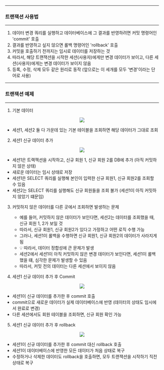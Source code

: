 -----
### 트랜잭션 사용법
-----
1. 데이터 변경 쿼리를 실행하고 데이터베이스에 그 결과를 반영하려면 커밋 명령어인 'commit' 호출
2. 결과를 반영하고 싶지 않으면 롤백 명령어인 'rollback' 호출
3. 커밋을 호출하기 전까지는 임시로 데이터를 저장하는 것
4. 따라서, 해당 트랜잭션을 시작한 세션(사용자)에게만 변경 데이터가 보이고, 다른 세션(사용자)에게는 변경 데이터가 보이지 않음
5. 등록, 수정, 삭제 모두 같은 원리로 동작 (앞으로는 이 세개를 모두 '변경'이라는 단어로 사용)

-----
### 트랜잭션 예제
-----
1. 기본 데이터
<div align="center">
<img src="https://github.com/sooyounghan/Spring/assets/34672301/a56ca684-e00a-49ed-b66d-252d0e4edf83">
</div>

   -  세션1, 세션2 둘 다 가운데 있는 기본 테이블을 조회하면 해당 데이터가 그대로 조회

2. 세션1 신규 데이터 추가
<div align="center">
<img src="https://github.com/sooyounghan/Spring/assets/34672301/67cc7ea3-f9ea-45ad-a7f5-0e75d1e6c5f2">
</div>

  - 세션1은 트랙잭션을 시작하고, 신규 회원 1, 신규 회원 2를 DB에 추가 (아직 커밋하지 않은 상태)
  - 새로운 데이터는 임시 상태로 저장
  - 세션1은 SELECT 쿼리를 실행해 본인이 입력한 신규 회원1, 신규 회원2를 조회할 수 있음
  - 세션2는 SELECT 쿼리를 실행해도 신규 회원들을 조회 불가 (세션1이 아직 커밋하지 않았기 떄문임)

3. 커밋하지 않은 데이터를 다른 곳에서 조회하면 발생하는 문제
   - 예를 들어, 커밋하지 않은 데이터가 보인다면, 세션2는 데이터를 조회했을 때, 신규 회원 1, 2가 보일 것
   - 따라서, 신규 회원1, 신규 회원2가 있다고 가정하고 어떤 로직 수행 가능
   - 그러나, 세션1이 롤백을 수행하면 신규 회원1, 신규 회원2의 데이터가 사라지게 됨
   - 💡 따라서, 데이터 정합성에 큰 문제가 발생
   - 세션2에서 세션1이 아직 커밋하지 않은 변경 데이터가 보인다면, 세션1이 롤백했을 떄, 심각한 문제가 발생할 수 있음
   - 따라서, 커밋 전의 데이터는 다른 세션에서 보이지 않음

4. 세션1 신규 데이터 추가 후 Commit
<div align="center">
<img src="https://github.com/sooyounghan/Spring/assets/34672301/0b2188bd-2182-4f2b-85af-386c4fd2e6902">
</div>

  - 세션1이 신규 데이터를 추가한 후 commit 호출
  - commit으로 새로운 데이터가 실제 데이터베이스에 반영 (데이터의 상태도 임시에서 완료로 변경)
  - 다른 세션에서도 회원 테이블을 조회하면, 신규 회원 확인 가능

5. 세션1 신규 데이터 추가 후 rollback
<div align="center">
<img src="https://github.com/sooyounghan/Spring/assets/34672301/7b39fa78-0621-4e7a-bbcd-1f5cbae10664">
</div>

  - 세션1이 신규 데이터를 추가한 후 commit 대신 rollback 호출
  - 세션1이 데이터베이스에 반영한 모든 데이터가 처음 상태로 복구
  - 수정하거나 삭제한 데이터도 rollback을 호출하면, 모두 트랜잭션을 시작하기 직전 상태로 복구

